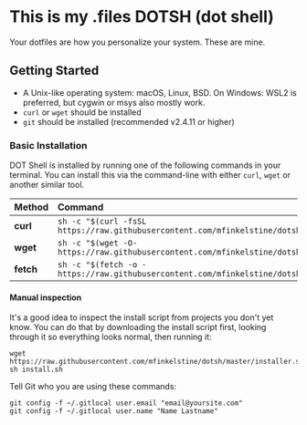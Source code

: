 # This is my .files DOTSH (dot shell)
Your dotfiles are how you personalize your system. These are mine.

## Getting Started
- A Unix-like operating system: macOS, Linux, BSD. On Windows: WSL2 is preferred, but cygwin or msys also mostly work.
- `curl` or `wget` should be installed
- `git` should be installed (recommended v2.4.11 or higher)
### Basic Installation

DOT Shell is installed by running one of the following commands in your terminal. You can install this via the command-line with either `curl`, `wget` or another similar tool.

| Method    | Command                                                                                           |
|:----------|:--------------------------------------------------------------------------------------------------|
| **curl**  | `sh -c "$(curl -fsSL https://raw.githubusercontent.com/mfinkelstine/dotsh/master/installer.sh))"` |
| **wget**  | `sh -c "$(wget -O- https://raw.githubusercontent.com/mfinkelstine/dotsh/master/installer.sh)"`   |
| **fetch** | `sh -c "$(fetch -o - https://raw.githubusercontent.com/mfinkelstine/dotsh/master/installer.sh)"` |

#### Manual inspection

It's a good idea to inspect the install script from projects you don't yet know. You can do
that by downloading the install script first, looking through it so everything looks normal,
then running it:

```shell
wget https://raw.githubusercontent.com/mfinkelstine/dotsh/master/installer.sh 
sh install.sh
```




Tell Git who you are using these commands:

```
git config -f ~/.gitlocal user.email "email@yoursite.com"
git config -f ~/.gitlocal user.name "Name Lastname"
```
